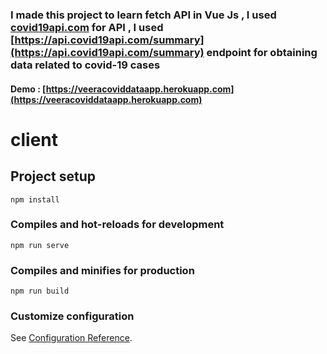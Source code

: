 ### I made this project to learn fetch API in Vue Js , I used [covid19api.com](https://covid19api.com) for API , I used [https://api.covid19api.com/summary](https://api.covid19api.com/summary) endpoint for obtaining data related to covid-19 cases

#### Demo : [https://veeracoviddataapp.herokuapp.com](https://veeracoviddataapp.herokuapp.com)

# client

## Project setup
```
npm install
```

### Compiles and hot-reloads for development
```
npm run serve
```

### Compiles and minifies for production
```
npm run build
```

### Customize configuration
See [Configuration Reference](https://cli.vuejs.org/config/).
